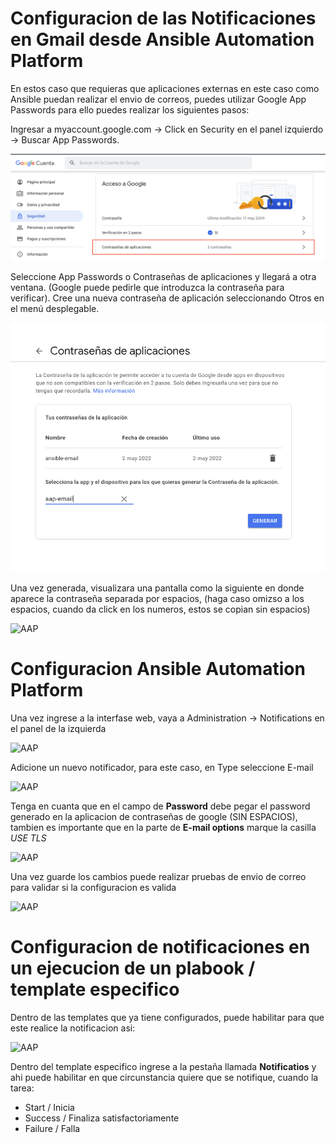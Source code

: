 # Configuracion de las Notificaciones en Gmail desde Ansible Automation Platform

En estos caso que requieras que aplicaciones externas en este caso como Ansible puedan realizar el envio de correos, puedes utilizar Google App Passwords para ello puedes realizar los siguientes pasos:

Ingresar a myaccount.google.com -> Click en Security en el panel izquierdo -> Buscar App Passwords.

![AAP](images/AAP-gmail01.png)

Seleccione App Passwords o Contraseñas de aplicaciones y llegará a otra ventana. (Google puede pedirle que introduzca la contraseña para verificar). Cree una nueva contraseña de aplicación seleccionando Otros en el menú desplegable.

![AAP](images/AAP-gmail02.png)

Una vez generada, visualizara una pantalla como la siguiente en donde aparece la contraseña separada por espacios, (haga caso omizso a los espacios, cuando da click en los numeros, estos se copian sin espacios)

![AAP](images/AAP-gmail03.png)


# Configuracion Ansible Automation Platform

Una vez ingrese a la interfase web, vaya a Administration -> Notifications en el panel de la izquierda

![AAP](images/AAP-gmail04.png)

Adicione un nuevo notificador, para este caso, en Type seleccione E-mail

![AAP](images/AAP-gmail05.png)

Tenga en cuanta que en el campo de **Password** debe pegar el password generado en la aplicacion de contraseñas de google (SIN ESPACIOS), tambien es importante que en la parte de **E-mail options** marque la casilla *USE TLS*

![AAP](images/AAP-gmail06.png)

Una vez guarde los cambios puede realizar pruebas de envio de correo para validar si la configuracion es valida

![AAP](images/AAP-gmail07.png)

# Configuracion de notificaciones en un ejecucion de un plabook / template especifico

Dentro de las templates que ya tiene configurados, puede habilitar para que este realice la notificacion asi:

![AAP](images/AAP-gmail08.png)


Dentro del template especifico ingrese a la pestaña llamada **Notificatios** y ahi puede habilitar en que circunstancia quiere que se notifique, cuando la tarea:

* Start / Inicia
* Success / Finaliza satisfactoriamente
* Failure / Falla


